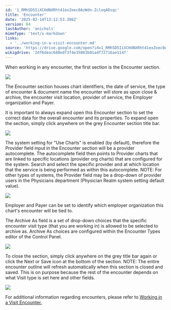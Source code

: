 ```yaml
---
id: '1_RMhSD5IiXCHdNXRht41exZoec0AzWdn-ZcloqADsqc'
title: 'Encounter'
date: '2025-02-14T13:12:53.386Z'
version: 84
lastAuthor: 'anichols'
mimeType: 'text/x-markdown'
links:
  - '../working-in-a-visit-encounter.md'
source: 'https://drive.google.com/open?id=1_RMhSD5IiXCHdNXRht41exZoec0AzWdn-ZcloqADsqc'
wikigdrive: '2df6deac680edf3f4e35063b01adf72716ae114f'
---
```

When working in any encounter, the first section is the Encounter section.

![](../encounter.assets/6d9525c8fc3f0adeb32afeee6271314a.png)

The Encounter section houses chart identifiers, the date of service, the type of encounter & document name the encounter will store as upon close & archive, the encounter visit location, provider of service, the Employer organization and Payer.

It is important to always expand open this Encounter section to set the correct data for the overall encounter and its properties.  To expand open the section, simply click anywhere on the grey Encounter section title bar.

![](../encounter.assets/67565a527f7e95b0edbc05eb2a079111.png)

The system setting for "Use Charts" is enabled (by default), therefore the Provider field input in the Encounter  section will be a provider autocomplete. The autocomplete field then points to Provider charts that are linked to specific locations (provider org charts) that are configured for the system.  Search and select the specific provider and at which location that the service is being performed as within this autocomplete.  NOTE: For other types of systems, the Provider field may be a drop-down of provider users in the Physicians department (Physician Realm system setting default value).

![](../encounter.assets/390d2847c0d6388f131f3b546db55658.png)

Employer and Payer can be set to identify which employer organization this chart's encounter will be tied to.

The Archive As field is a set of drop-down choices that the specific encounter visit type (that you are working in) is allowed to be selected to archive as.  Archive As choices are configured within the Encounter Types editor of the Control Panel.

![](../encounter.assets/e6e4bcd1e1a14f563f550ff2a5101194.png)

To close the section, simply click anywhere on the grey title bar again or click the Next or Save icon at the bottom of the section.  NOTE: The entire encounter outline will refresh automatically when this section is closed and saved.  This is on purpose because the rest of the encounter depends on what Visit type is set here and other fields.

![](../encounter.assets/fe71bd261ded5dc11bc6a081f3ccb3be.png)

For additional information regarding encounters, please refer to [Working in a Visit Encounter.](../working-in-a-visit-encounter.md)
